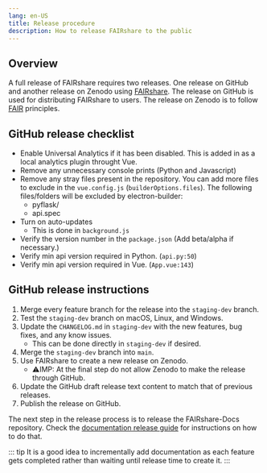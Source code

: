 ```yaml
---
lang: en-US
title: Release procedure
description: How to release FAIRshare to the public
---
```


## Overview

A full release of FAIRshare requires two releases. One release on GitHub and another release on Zenodo using [FAIRshare](https://GitHub.com/fairdataihub/FAIRshare). The release on GitHub is used for distributing FAIRshare to users. The release on Zenodo is to follow [FAIR](https://www.go-fair.org/fair-principles/) principles.

## GitHub release checklist

- Enable Universal Analytics if it has been disabled. This is added in as a local analytics plugin throught Vue.
- Remove any unnecessary console prints (Python and Javascript)
- Remove any stray files present in the repository. You can add more files to exclude in the `vue.config.js` (`builderOptions.files`). The following files/folders will be excluded by electron-builder:
  - pyflask/
  - api.spec
- Turn on auto-updates
  - This is done in `background.js`
- Verify the version number in the `package.json` (Add beta/alpha if necessary.)
- Verify min api version required in Python. (`api.py:50`)
- Verify min api version required in Vue. (`App.vue:143`)

## GitHub release instructions

1. Merge every feature branch for the release into the `staging-dev` branch.
2. Test the `staging-dev` branch on macOS, Linux, and Windows.
3. Update the `CHANGELOG.md` in `staging-dev` with the new features, bug fixes, and any know issues.
   - This can be done directly in `staging-dev` if desired.
4. Merge the `staging-dev` branch into `main`.
5. Use FAIRshare to create a new release on Zenodo.
   - ⚠️IMP: At the final step do not allow Zenodo to make the release through GitHub.
6. Update the GitHub draft release text content to match that of previous releases.
7. Publish the release on GitHub.

The next step in the release process is to release the FAIRshare-Docs repository. Check the [documentation release guide](/docs/releasing-documentation.html) for instructions on how to do that.

::: tip
It is a good idea to incrementally add documentation as each feature gets completed rather than waiting until release time to create it.
:::
